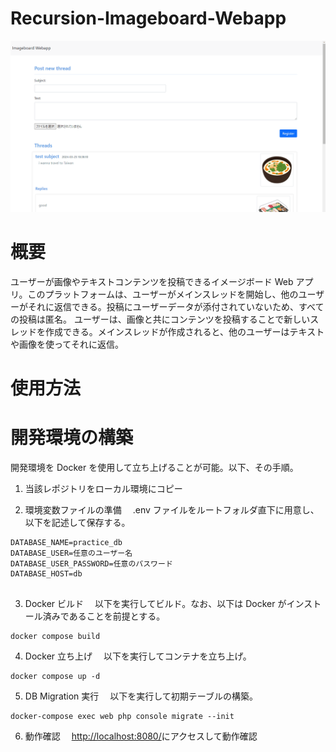 # Recursion-Imageboard-Webapp

![service-image](https://github.com/Karukan0814/Recursion-Imageboard-Webapp/blob/main/assets/imgboadDemo.gif)

# 概要

ユーザーが画像やテキストコンテンツを投稿できるイメージボード Web アプリ。このプラットフォームは、ユーザーがメインスレッドを開始し、他のユーザーがそれに返信できる。投稿にユーザーデータが添付されていないため、すべての投稿は匿名。
ユーザーは、画像と共にコンテンツを投稿することで新しいスレッドを作成できる。メインスレッドが作成されると、他のユーザーはテキストや画像を使ってそれに返信。


# 使用方法




# 開発環境の構築

開発環境を Docker を使用して立ち上げることが可能。以下、その手順。

1. 当該レポジトリをローカル環境にコピー

2. 環境変数ファイルの準備
   　.env ファイルをルートフォルダ直下に用意し、以下を記述して保存する。

```
DATABASE_NAME=practice_db
DATABASE_USER=任意のユーザー名
DATABASE_USER_PASSWORD=任意のパスワード
DATABASE_HOST=db


```

3. Docker ビルド
   　以下を実行してビルド。なお、以下は Docker がインストール済みであることを前提とする。

```
docker compose build
```

4. Docker 立ち上げ
   　以下を実行してコンテナを立ち上げ。

```
docker compose up -d
```

5. DB Migration 実行
   　以下を実行して初期テーブルの構築。

```
docker-compose exec web php console migrate --init
```

6. 動作確認
   　[http://localhost:8080/](http://localhost:8080/)にアクセスして動作確認


